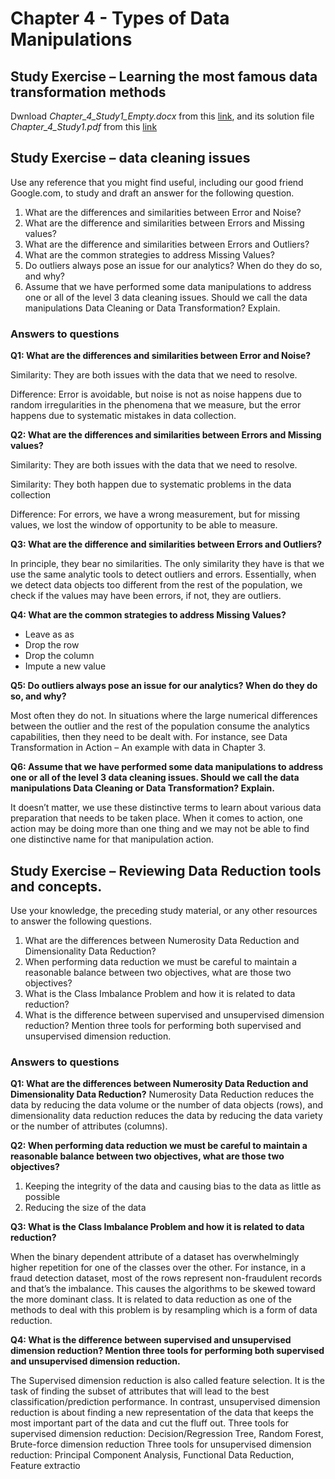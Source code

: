 # Chapter 4 - Types of Data Manipulations 

## Study Exercise – Learning the most famous data transformation methods
 Dwnload *Chapter_4_Study1_Empty.docx* from this [link](https://www.dropbox.com/s/4y5w91gfin6p2os/Chapter_4_Study1_Empty.docx?dl=1), and its solution file *Chapter_4_Study1.pdf* from this [link](https://www.dropbox.com/s/yp1fsyf0oamdxgz/Chapter_4_Study1.pdf?dl=1)

## Study Exercise – data cleaning issues
Use any reference that you might find useful, including our good friend Google.com, to study and draft an answer for the following question.

1.	What are the differences and similarities between Error and Noise?
2.	What are the difference and similarities between Errors and Missing values?
3.	What are the difference and similarities between Errors and Outliers?
4.	What are the common strategies to address Missing Values?
5.	Do outliers always pose an issue for our analytics? When do they do so, and why?
6.	Assume that we have performed some data manipulations to address one or all of the level 3 data cleaning issues. Should we call the data manipulations Data Cleaning or Data Transformation? Explain.

### Answers to questions
**Q1: What are the differences and similarities between Error and Noise?**

Similarity: They are both issues with the data that we need to resolve.

Difference: Error is avoidable, but noise is not as noise happens due to random irregularities in the phenomena that we measure, but the error happens due to systematic mistakes in data collection.

**Q2: What are the differences and similarities between Errors and Missing values?**

Similarity: They are both issues with the data that we need to resolve.

Similarity: They both happen due to systematic problems in the data collection

Difference: For errors, we have a wrong measurement, but for missing values, we lost the window of opportunity to be able to measure. 

**Q3: What are the difference and similarities between Errors and Outliers?**

In principle, they bear no similarities. The only similarity they have is that we use the same analytic tools to detect outliers and errors. Essentially, when we detect data objects too different from the rest of the population, we check if the values may have been errors, if not, they are outliers. 

**Q4: What are the common strategies to address Missing Values?**
 -	Leave as as
 -	Drop the row
 -	Drop the column
 -	Impute a new value

**Q5: Do outliers always pose an issue for our analytics? When do they do so, and why?**

Most often they do not. In situations where the large numerical differences between the outlier and the rest of the population consume the analytics capabilities, then they need to be dealt with. For instance, see Data Transformation in Action – An example with data in Chapter 3.

**Q6: Assume that we have performed some data manipulations to address one or all of the level 3 data cleaning issues. Should we call the data manipulations Data Cleaning or Data Transformation? Explain.**

It doesn’t matter, we use these distinctive terms to learn about various data preparation that needs to be taken place. When it comes to action, one action may be doing more than one thing and we may not be able to find one distinctive name for that manipulation action. 

## Study Exercise – Reviewing Data Reduction tools and concepts. 

Use your knowledge, the preceding study material, or any other resources to answer the following questions. 

1.	What are the differences between Numerosity Data Reduction and Dimensionality Data Reduction?
2.	When performing data reduction we must be careful to maintain a reasonable balance between two objectives, what are those two objectives?
3.	What is the Class Imbalance Problem and how it is related to data reduction?
4.	What is the difference between supervised and unsupervised dimension reduction? Mention three tools for performing both supervised and unsupervised dimension reduction. 

### Answers to questions

**Q1: What are the differences between Numerosity Data Reduction and Dimensionality Data Reduction?**
Numerosity Data Reduction reduces the data by reducing the data volume or the number of data objects (rows), and dimensionality data reduction reduces the data by reducing the data variety or the number of attributes (columns).

**Q2: When performing data reduction we must be careful to maintain a reasonable balance between two objectives, what are those two objectives?**

1.	Keeping the integrity of the data and causing bias to the data as little as possible
2.	Reducing the size of the data

**Q3: What is the Class Imbalance Problem and how it is related to data reduction?**

When the binary dependent attribute of a dataset has overwhelmingly higher repetition for one of the classes over the other. For instance, in a fraud detection dataset, most of the rows represent non-fraudulent records and that’s the imbalance. This causes the algorithms to be skewed toward the more dominant class. 
It is related to data reduction as one of the methods to deal with this problem is by resampling which is a form of data reduction.

**Q4: What is the difference between supervised and unsupervised dimension reduction? Mention three tools for performing both supervised and unsupervised dimension reduction.**

The Supervised dimension reduction is also called feature selection. It is the task of finding the subset of attributes that will lead to the best classification/prediction performance. 
In contrast, unsupervised dimension reduction is about finding a new representation of the data that keeps the most important part of the data and cut the fluff out. 
Three tools for supervised dimension reduction: Decision/Regression Tree, Random Forest, Brute-force dimension reduction
Three tools for unsupervised dimension reduction: Principal Component Analysis, Functional Data Reduction, Feature extractio